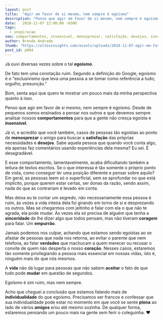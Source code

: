 ```yaml
---
layout: post
title:  "Agir em favor de si mesmo, nem sempre é egoísmo"
description: "Penso que agir em favor de si mesmo, nem sempre é egoísmo. Desde de pequenos somos ensinados a pensar nos outros e que devemos sempre analisar nossos comportamentos para que a gente não cresça egoísta e insensível."
date:   2018-11-07 12:00:00 -0300
tags:
  - inspiracao
seo: comportamentos, insensível, menosprezar, satisfação, desejos, sinceridade, coragem, empurrão, verdades, coração, vida, aceitar, mudar, individualidade, plena, amigos
author: Brenda Andrade
thumb: "https://altosinsights.com/assets/uploads/2018-11-07-agir-em-favor-de-si-mesmo-nem-sempre-e-egoismo.jpg"
post_id: p004
---
```

Já ouvi diversas vezes sobre o tal **egoísmo**.

De fato tem uma conotação ruim. Segundo a definição do Google, egoísmo é o "exclusivismo que leva uma pessoa a se tomar como referência a tudo; orgulho, presunção."

Bom, senta aqui que quero te mostrar um pouco mais da minha perspectiva quanto à isso.

Penso que agir em favor de si mesmo, nem sempre é egoísmo. Desde de pequenos somos ensinados a pensar nos outros e que devemos sempre analisar nossos **comportamentos** para que a gente não cresça egoísta e **insensível**.

Já vi, e acredito que você também, casos de pessoas tão egoístas ao ponto de **menosprezar** o amigo para buscar a **satisfação** das próprias necessidades e **desejos**. Sabe aquela pessoa que quando você conta algo, ela apenas faz comentários usando experiências dela mesma? Eu sei. É desagradável.

E esse comportamento, lamentavelmente, acaba dificultando também a leitura de textos escritos. Se o que interessa é tão somente o próprio ponto de vista, como conseguir ler uma posição diferente e pensar sobre aquilo? Em geral, as pessoas leem só o superficial, sem se aprofundar no que está implícito, porque querem estar certas, ser donas da razão, sendo assim, nada do que as contrariam é levado em conta.

Mas deixa eu te contar um segredo, não necessariamente essa pessoa é ruim, às vezes a vida inteira dela foi girando em torno de si e desprezando os outros. Mas se chegarmos com jeitinho e falar com ela o que não te agrada, ela pode mudar. Às vezes ela só precisa de alguém que tenha a **sinceridade** de lhe dizer algo que todos pensam, mas não tiveram **coragem** para falar. Um **empurrão**.

Jamais podemos nos culpar, achando que estamos sendo egoístas ao se afastar de pessoas que nada nos retorna, ao evitar o parente que nem telefona, ao falar **verdades** que machucam a quem merecer ou recusar o convite de quem não desperta o nosso **coração**. Nesses casos, estaremos tão somente privilegiando a pessoa mais essencial em nossas vidas, isto é, ninguém mais do que nós mesmos.

A **vida** não dá lugar para pessoas que não sabem **aceitar** o fato de que tudo pode **mudar** em questão de segundos.

Egoísmo é sim ruim, mas nem sempre.

Acho que cheguei a conclusão que estamos falando mais de **individualidade** do que egoísmo. Precisamos ser francos e confessar que sua individualidade pode estar no momento em que você se sente **plena** ao lado de vários **amigos** e/ou até mesmo sozinha. De qualquer forma, estaremos pensando um pouco mais na gente sem ferir o coleguinha. ❤️

<script async src="//pagead2.googlesyndication.com/pagead/js/adsbygoogle.js"></script>
<ins class="adsbygoogle notmobile"
     style="display:block; text-align:center;"
     data-ad-layout="in-article"
     data-ad-format="fluid"
     data-ad-client="ca-pub-7675865993239387"
     data-ad-slot="2454480284"></ins>
<script>
     (adsbygoogle = window.adsbygoogle || []).push({});
</script>
